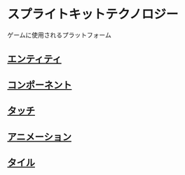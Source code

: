 # スプライトキットテクノロジー

ゲームに使用されるプラットフォーム

## [エンティティ](https://github.com/ghsumiyasu/Swift/blob/main/README-SpriteKit-Entidade-jp.md)
## [コンポーネント](https://github.com/ghsumiyasu/Swift/blob/main/README-SpriteKit-Componente-jp.md)
## [タッチ](https://github.com/ghsumiyasu/Swift/blob/main/README-SpriteKit-TocarTela-jp.md)
## [アニメーション](https://github.com/ghsumiyasu/Swift/blob/main/README-SpriteKit-Animacao-jp.md)
## [タイル](https://github.com/ghsumiyasu/Swift/blob/main/README-SpriteKit-Tile-jp.md)
